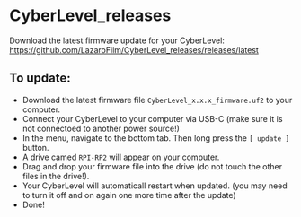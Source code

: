 # CyberLevel_releases
Download the latest firmware update for your CyberLevel: 
https://github.com/LazaroFilm/CyberLevel_releases/releases/latest

## To update:
- Download the latest firmware file `CyberLevel_x.x.x_firmware.uf2` to your computer.
- Connect your CyberLevel to your computer via USB-C (make sure it is not connectoed to another power source!)
- In the menu, navigate to the bottom tab. Then long press the `[ update ]` button.
- A drive camed `RPI-RP2` will appear on your computer.
- Drag and drop your firmware file into the drive (do not touch the other files in the drive!).
- Your CyberLevel will automaticall restart when updated. (you may need to turn it off and on again one more time after the update)
- Done!
